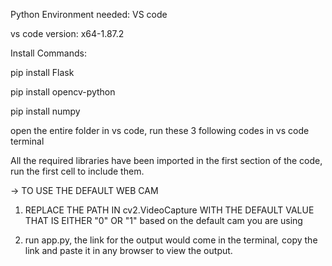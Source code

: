 Python Environment needed: VS code

vs code version: x64-1.87.2

Install Commands:

pip install Flask

pip install opencv-python

pip install numpy

open the entire folder in vs code, run these 3 following codes in vs code terminal

All the required libraries have been imported in the first section of the code, run the first cell to include them.

-> TO USE THE DEFAULT WEB CAM 

1. REPLACE THE PATH IN cv2.VideoCapture WITH THE DEFAULT VALUE THAT IS EITHER "0" OR "1" based on the default cam you are using

2. run app.py, the link for the output would come in the terminal, copy the link and paste it in any browser to view the output.
